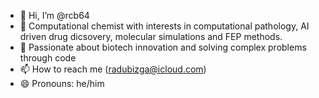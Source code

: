 - 👋 Hi, I’m @rcb64
- 👀 Computational chemist with interests in computational pathology, AI driven drug dicsovery, molecular simulations and FEP methods. 
- 💞️ Passionate about biotech innovation and solving complex problems through code
- 📫 How to reach me (radubizga@icloud.com)
- 😄 Pronouns: he/him


<!---
rcb64/rcb64 is a ✨ special ✨ repository because its `README.md` (this file) appears on your GitHub profile.
You can click the Preview link to take a look at your changes.
--->
